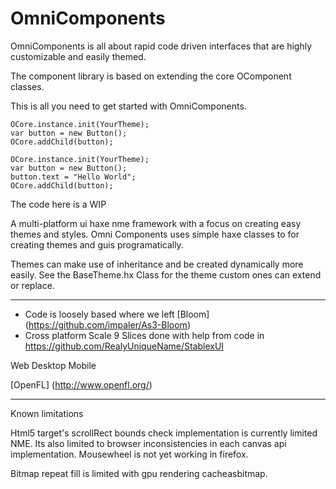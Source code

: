 OmniComponents
=============

OmniComponents is all about rapid code driven interfaces that are highly customizable and easily themed.

The component library is based on extending the core OComponent classes.


This is all you need to get started with OmniComponents.

```
OCore.instance.init(YourTheme);
var button = new Button();
OCore.addChild(button);
```

```
OCore.instance.init(YourTheme);
var button = new Button();
button.text = "Hello World";
OCore.addChild(button);
```






The code here is a WIP


A multi-platform ui haxe nme framework with a focus on creating easy themes and styles.
Omni Components uses simple haxe classes to for creating themes and guis programatically.

Themes can make use of inheritance and be created dynamically more easily. See the BaseTheme.hx Class for the theme custom ones can extend or replace.

------------

- Code is loosely based where we left [Bloom] (https://github.com/impaler/As3-Bloom)
- Cross platform Scale 9 Slices done with help from code in https://github.com/RealyUniqueName/StablexUI

Web
Desktop
Mobile

[OpenFL] (http://www.openfl.org/)





------------

Known limitations

Html5 target's scrollRect bounds check implementation is currently limited NME. Its also limited to browser 
inconsistencies in each canvas api implementation. Mousewheel is not yet working in firefox.

Bitmap repeat fill is limited with gpu rendering cacheasbitmap.
